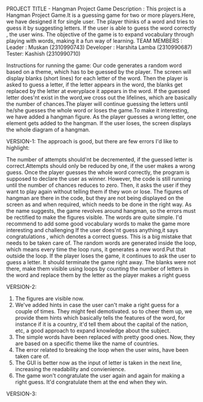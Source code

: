 PROJECT TITLE - Hangman Project 
Game Description : This project is a Hangman Project Game.It is a guessing game for two or more players.Here, we have designed it for single user. The player thinks of a word and tries to guess it by suggesting letters. If the user is able to guess the word correctly , the user wins. The objective of the game is to expand vocabulary through playing with words, making it a fun way of learning. TEAM MEMBERS : Leader : Muskan (2310990743) Developer : Harshita Lamba (2310990687) Tester: Kashish (2310990710)

Instructions for running the game: Our code generates a random word based on a theme, which has to be guessed by the player. The screen will display blanks (short lines) for each letter of the word. Then the player is asked to guess a letter, if the letter appears in the word, the blanks get replaced by the letter at everyplace it appears in the word. If the guessed letter does'nt exist in the word,we cross out the lifelines, which are basically the number of chances.The player will continue guessing the letters until he/she guesses the whole word or loses the game.To make it interesting, we have added a hangman figure. As the player guesses a wrong letter, one element gets added to the hangman. If the user loses, the screen displays the whole diagram of a hangman.

VERSION-1: The approach is good, but there are few errors I'd like to highlight:

The number of attempts should'nt be decremented, if the guessed letter is correct.Attempts should only be reduced by one, if the user makes a wrong guess.
Once the player guesses the whole word correctly, the program is supposed to declare the user as winner. However, the code is still running until the number of chances reduces to zero. Then, it asks the user if they want to play again without telling them if they won or lose.
The figures of hangman are there in the code, but they are not being displayed on the screen as and when required, which needs to be done in the right way. As the name suggests, the game revolves around hangman, so the errors must be rectified to make the figures visible.
The words are quite simple. I'd recommend to add some good vocabulary words to make the game more interesting and challenging
If the user does'nt guess anything,it says congratulations , which denotes a correct guess. This is a big mistake that needs to be taken care of.
The random words are generated inside the loop, which means every time the loop runs, it generates a new word.Put that outside the loop.
If the player loses the game, it continues to ask the user to guess a letter. It should terminate the game right away.
The blanks were not there, make them visible using loops by counting the number of letters in the word and replace them by the letter as the player makes a right guess

VERSION-2:
1. The figures are visible now.
2. We've added hints in case the user can't make a right guess for a couple of times. They might feel demotivated. so to cheer them up, we provide them hints which basically tells the features of the word, for instance if it is a country, it'd tell them about the capital of the nation, etc, a good approach to expand knowledge about the subject.
3. The simple words have been replaced with pretty good ones. Now, they are based on a specific theme like the name of countries.
4. The error related to breaking the loop when the user wins, have been taken care of.
5. The GUI is better now as the input of letter is taken in the next line, increasing the readability and convienience.
6. The game won't congratulate the user again and again for making a right guess. It'd congratulate them at the end when they win.

VERSION-3:



